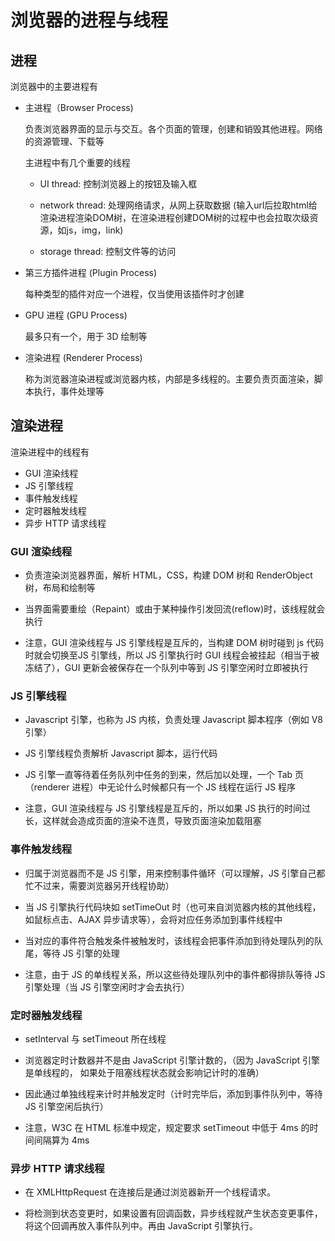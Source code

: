# 浏览器的进程与线程

## 进程

浏览器中的主要进程有

- 主进程（Browser Process)

  负责浏览器界面的显示与交互。各个页面的管理，创建和销毁其他进程。网络的资源管理、下载等

  主进程中有几个重要的线程

  - UI thread: 控制浏览器上的按钮及输入框

  - network thread: 处理网络请求，从网上获取数据 (输入url后拉取html给渲染进程渲染DOM树，在渲染进程创建DOM树的过程中也会拉取次级资源，如js，img，link)

  - storage thread: 控制文件等的访问

- 第三方插件进程 (Plugin Process)

  每种类型的插件对应一个进程，仅当使用该插件时才创建

- GPU 进程 (GPU Process)

  最多只有一个，用于 3D 绘制等

- 渲染进程 (Renderer Process)

  称为浏览器渲染进程或浏览器内核，内部是多线程的。主要负责页面渲染，脚本执行，事件处理等

## 渲染进程

渲染进程中的线程有

- GUI 渲染线程
- JS 引擎线程
- 事件触发线程
- 定时器触发线程
- 异步 HTTP 请求线程

### GUI 渲染线程

- 负责渲染浏览器界面，解析 HTML，CSS，构建 DOM 树和 RenderObject 树，布局和绘制等

- 当界面需要重绘（Repaint）或由于某种操作引发回流(reflow)时，该线程就会执行

- 注意，GUI 渲染线程与 JS 引擎线程是互斥的，当构建 DOM 树时碰到 js 代码时就会切换至JS 引擎线，所以 JS 引擎执行时 GUI 线程会被挂起（相当于被冻结了），GUI 更新会被保存在一个队列中等到 JS 引擎空闲时立即被执行


### JS 引擎线程

- Javascript 引擎，也称为 JS 内核，负责处理 Javascript 脚本程序（例如 V8 引擎）

- JS 引擎线程负责解析 Javascript 脚本，运行代码

- JS 引擎一直等待着任务队列中任务的到来，然后加以处理，一个 Tab 页（renderer 进程）中无论什么时候都只有一个 JS 线程在运行 JS 程序

- 注意，GUI 渲染线程与 JS 引擎线程是互斥的，所以如果 JS 执行的时间过长，这样就会造成页面的渲染不连贯，导致页面渲染加载阻塞

### 事件触发线程

- 归属于浏览器而不是 JS 引擎，用来控制事件循环（可以理解，JS 引擎自己都忙不过来，需要浏览器另开线程协助）

- 当 JS 引擎执行代码块如 setTimeOut 时（也可来自浏览器内核的其他线程，如鼠标点击、AJAX 异步请求等），会将对应任务添加到事件线程中

- 当对应的事件符合触发条件被触发时，该线程会把事件添加到待处理队列的队尾，等待 JS 引擎的处理

- 注意，由于 JS 的单线程关系，所以这些待处理队列中的事件都得排队等待 JS 引擎处理（当 JS 引擎空闲时才会去执行）

### 定时器触发线程

- setInterval 与 setTimeout 所在线程

- 浏览器定时计数器并不是由 JavaScript 引擎计数的，（因为 JavaScript 引擎是单线程的， 如果处于阻塞线程状态就会影响记计时的准确）

- 因此通过单独线程来计时并触发定时（计时完毕后，添加到事件队列中，等待 JS 引擎空闲后执行）

- 注意，W3C 在 HTML 标准中规定，规定要求 setTimeout 中低于 4ms 的时间间隔算为 4ms

### 异步 HTTP 请求线程

- 在 XMLHttpRequest 在连接后是通过浏览器新开一个线程请求。

- 将检测到状态变更时，如果设置有回调函数，异步线程就产生状态变更事件，将这个回调再放入事件队列中。再由 JavaScript 引擎执行。

